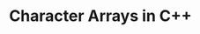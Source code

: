 ---
id: cpp-character-arrays
title: Character Arrays in C++
sidebar_label: Character Arrays in C++
sidebar_position: 3
tags:
  [
    c++,
    c++ programming,
    programming,
    c++ arrays,
    character arrays,
    programming arrays
  ]
description: In this tutorial, we'll explore character arrays in C++. We'll cover how to declare, initialize, and manipulate character arrays, including techniques for string input and output. By mastering the basics of character arrays, you'll gain a fundamental understanding of handling character-based data in C++, laying a solid foundation for more advanced text processing and manipulation tasks.
---